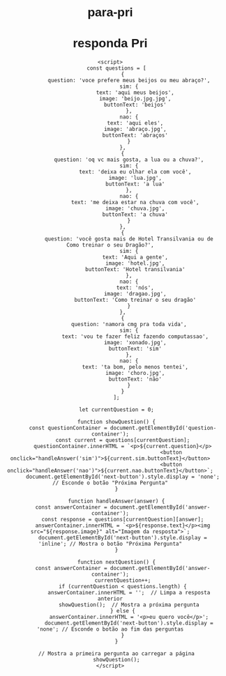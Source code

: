 # para-pri
<!DOCTYPE html>
<html lang="pt-br">
<head>
    <meta charset="UTF-8">
    <meta name="viewport" content="width=device-width, initial-scale=1.0">
    <title>bom dia lindinha</title>
    <style>
        body {
            font-family: Arial, sans-serif;
            text-align: center;
            padding: 20px;
        }
        img {
            max-width: 100%;
            height: auto;
            margin-top: 20px;
        }
        .question-container {
            margin-bottom: 20px;
        }
        .next-button {
            margin-top: 20px;
            display: none; /* Esconde o botão inicialmente */
        }
    </style>
</head>
<body>
    <h1>responda Pri</h1>
    <div id="question-container" class="question-container"></div>
    <div id="answer-container"></div>
    <button id="next-button" class="next-button" onclick="nextQuestion()">Próxima Pergunta</button>
    
    <script>
        const questions = [
            {
                question: 'voce prefere meus beijos ou meu abraço?',
                sim: {
                    text: 'aqui meus beijos',
                    image: 'beijo.jpg.jpg',
                    buttonText: 'beijos'
                },
                nao: {
                    text: 'aqui eles',
                    image: 'abraço.jpg',
                    buttonText: 'abraços'
                }
            },
            {
                question: 'oq vc mais gosta, a lua ou a chuva?',
                sim: {
                    text: 'deixa eu olhar ela com você',
                    image: 'lua.jpg',
                    buttonText: 'a lua'
                },
                nao: {
                    text: 'me deixa estar na chuva com você',
                    image: 'chuva.jpg',
                    buttonText: 'a chuva'
                }
            },
            {
                question: 'você gosta mais de Hotel Transilvania ou de Como treinar o seu Dragão?',
                sim: {
                    text: 'Aqui a gente',
                    image: 'hotel.jpg',
                    buttonText: 'Hotel transilvania'
                },
                nao: {
                    text: 'nós',
                    image: 'dragao.jpg',
                    buttonText: 'Como treinar o seu dragão'
                }
            },
            {
                question: 'namora cmg pra toda vida',
                sim: {
                    text: 'vou te fazer feliz fazendo computassao',
                    image: 'xonado.jpg',
                    buttonText: 'sim'
                },
                nao: {
                    text: 'ta bom, pelo menos tentei',
                    image: 'choro.jpg',
                    buttonText: 'não'
                }
            }
        ];

        let currentQuestion = 0;

        function showQuestion() {
            const questionContainer = document.getElementById('question-container');
            const current = questions[currentQuestion];
            questionContainer.innerHTML = `<p>${current.question}</p>
                                           <button onclick="handleAnswer('sim')">${current.sim.buttonText}</button>
                                           <button onclick="handleAnswer('nao')">${current.nao.buttonText}</button>`;
            document.getElementById('next-button').style.display = 'none'; // Esconde o botão "Próxima Pergunta"
        }

        function handleAnswer(answer) {
            const answerContainer = document.getElementById('answer-container');
            const response = questions[currentQuestion][answer];
            answerContainer.innerHTML = `<p>${response.text}</p><img src="${response.image}" alt="Imagem da resposta">`;
            document.getElementById('next-button').style.display = 'inline'; // Mostra o botão "Próxima Pergunta"
        }

        function nextQuestion() {
            const answerContainer = document.getElementById('answer-container');
            currentQuestion++;
            if (currentQuestion < questions.length) {
                answerContainer.innerHTML = '';  // Limpa a resposta anterior
                showQuestion();  // Mostra a próxima pergunta
            } else {
                answerContainer.innerHTML = '<p>eu quero você</p>';
                document.getElementById('next-button').style.display = 'none'; // Esconde o botão ao fim das perguntas
            }
        }

        // Mostra a primeira pergunta ao carregar a página
        showQuestion();
    </script>
</body>
</html>
